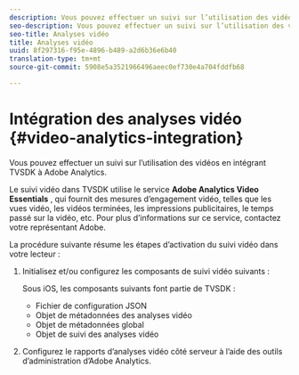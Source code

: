 ```yaml
---
description: Vous pouvez effectuer un suivi sur l’utilisation des vidéos en intégrant TVSDK à Adobe Analytics.
seo-description: Vous pouvez effectuer un suivi sur l’utilisation des vidéos en intégrant TVSDK à Adobe Analytics.
seo-title: Analyses vidéo
title: Analyses vidéo
uuid: 8f297316-f95e-4896-b489-a2d6b36e6b40
translation-type: tm+mt
source-git-commit: 5908e5a3521966496aeec0ef730e4a704fddfb68

---
```



# Intégration des analyses vidéo {#video-analytics-integration}

Vous pouvez effectuer un suivi sur l’utilisation des vidéos en intégrant TVSDK à Adobe Analytics.

Le suivi vidéo dans TVSDK utilise le service **Adobe Analytics Video Essentials** , qui fournit des mesures d’engagement vidéo, telles que les vues vidéo, les vidéos terminées, les impressions publicitaires, le temps passé sur la vidéo, etc. Pour plus d’informations sur ce service, contactez votre représentant Adobe.

La procédure suivante résume les étapes d’activation du suivi vidéo dans votre lecteur :

1. Initialisez et/ou configurez les composants de suivi vidéo suivants :

   Sous iOS, les composants suivants font partie de TVSDK :

   * Fichier de configuration JSON
   * Objet de métadonnées des analyses vidéo
   * Objet de métadonnées global
   * Objet de suivi des analyses vidéo

1. Configurez le rapports d’analyses vidéo côté serveur à l’aide des outils d’administration d’Adobe Analytics.
